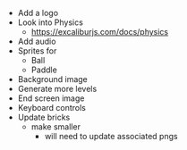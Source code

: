 - Add a logo
- Look into Physics
  - https://excaliburjs.com/docs/physics
- Add audio
- Sprites for
  - Ball
  - Paddle
- Background image
- Generate more levels
- End screen image
- Keyboard controls
- Update bricks
  - make smaller
    - will need to update associated pngs 
